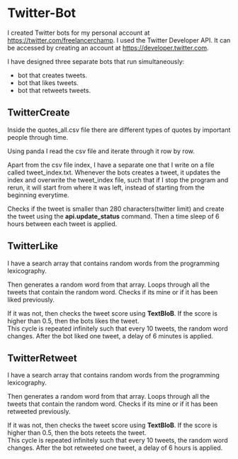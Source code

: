 # Twitter-Bot


I created Twitter bots for my personal account at https://twitter.com/freelancerchamp.
I used the Twitter Developer API. It can be accessed by creating an account at https://developer.twitter.com.

I have designed three separate bots that run simultaneously:
 - bot that creates tweets.
 - bot that likes tweets.
 - bot that retweets tweets.
 
 <h2>TwitterCreate</h2>
Inside the quotes_all.csv file there are different types of quotes by important people through time.
 
Using panda I read the csv file and iterate through it row by row.<br>

Apart from the csv file index, I have a separate one that I write on a file called tweet_index.txt.
Whenever the bots creates a tweet, it updates the index and overwrite the tweet_index file, such that if I stop the program and rerun, it will start from where it was left, instead of starting from the beginning everytime.<br>

Checks if the tweet is smaller than 280 characters(twitter limit) and create the tweet using the **api.update_status** command. Then a time sleep of 6 hours between each tweet is applied.

<h2>TwitterLike</h2>

I have a search array that contains random words from the programming lexicography.<br>

Then generates a random word from that array. Loops through all the tweets that contain the random word. Checks if its mine or if it has been liked previously.<br>

If it was not, then checks the tweet score using **TextBloB**. If the score is higher than 0.5, then the bots likes the tweet.<br> 
This cycle is repeated infinitely such that every 10 tweets, the random word changes. After the bot liked one tweet, a delay of 6 minutes is applied.

<h2>TwitterRetweet</h2>
I have a search array that contains random words from the programming lexicography.<br>

Then generates a random word from that array. Loops through all the tweets that contain the random word. Checks if its mine or if it has been retweeted previously.<br>

If it was not, then checks the tweet score using **TextBloB**. If the score is higher than 0.5, then the bots reteets the tweet.<br> 
This cycle is repeated infinitely such that every 10 tweets, the random word changes. After the bot retweeted one tweet, a delay of 6 hours is applied.
 

 
 
